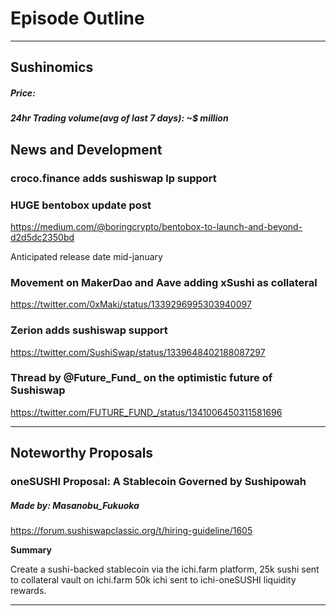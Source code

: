 #  Episode  Outline

* * *

## Sushinomics
##### Price: 
>


##### 24hr Trading volume(avg of last 7 days): ~$ million



## News and Development

### croco.finance adds sushiswap lp support


### HUGE bentobox update post
https://medium.com/@boringcrypto/bentobox-to-launch-and-beyond-d2d5dc2350bd 

Anticipated release date mid-january 


### Movement on MakerDao and Aave adding xSushi as collateral 
https://twitter.com/0xMaki/status/1339296995303940097


### Zerion adds sushiswap support 
https://twitter.com/SushiSwap/status/1339648402188087297


### Thread by @Future_Fund_ on the optimistic future of Sushiswap
https://twitter.com/FUTURE_FUND_/status/1341006450311581696



* * *

## Noteworthy Proposals

### oneSUSHI Proposal: A Stablecoin Governed by Sushipowah 
##### Made by: Masanobu_Fukuoka
https://forum.sushiswapclassic.org/t/hiring-guideline/1605

**Summary**

Create a sushi-backed stablecoin via the ichi.farm platform, 25k sushi sent to collateral vault on ichi.farm 50k ichi sent to ichi-oneSUSHI liquidity rewards.



***

